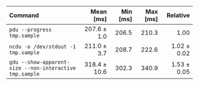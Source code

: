| Command | Mean [ms] | Min [ms] | Max [ms] | Relative |
|:---|---:|---:|---:|---:|
| `pdu --progress tmp.sample` | 207.6 ± 1.0 | 206.5 | 210.3 | 1.00 |
| `ncdu -o /dev/stdout -1 tmp.sample` | 211.0 ± 3.7 | 208.7 | 222.6 | 1.02 ± 0.02 |
| `gdu --show-apparent-size --non-interactive tmp.sample` | 318.4 ± 10.6 | 302.3 | 340.9 | 1.53 ± 0.05 |
